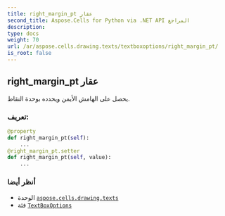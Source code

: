 ```yaml
---
title: right_margin_pt عقار
second_title: Aspose.Cells for Python via .NET API المراجع
description:
type: docs
weight: 70
url: /ar/aspose.cells.drawing.texts/textboxoptions/right_margin_pt/
is_root: false
---
```

##  right_margin_pt عقار

يحصل على الهامش الأيمن ويحدده بوحدة النقاط.
###  تعريف:
```python
@property
def right_margin_pt(self):
    ...
@right_margin_pt.setter
def right_margin_pt(self, value):
    ...
```

###  أنظر أيضا
* الوحدة [`aspose.cells.drawing.texts`](../../)
* فئة [`TextBoxOptions`](/cells/python-net/ar/aspose.cells.drawing.texts/textboxoptions)
